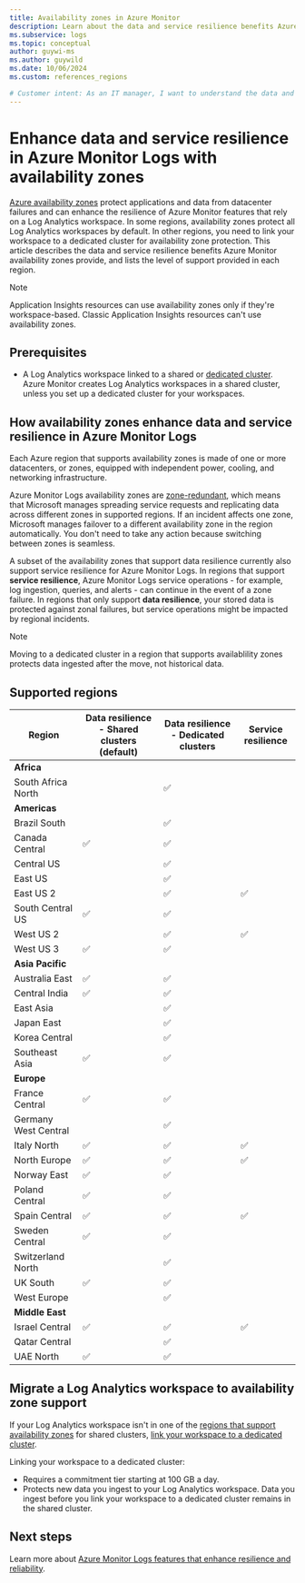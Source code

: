 ```yaml
---
title: Availability zones in Azure Monitor
description: Learn about the data and service resilience benefits Azure Monitor availability zones provide to protect against datacenter failure. 
ms.subservice: logs
ms.topic: conceptual
author: guywi-ms
ms.author: guywild
ms.date: 10/06/2024
ms.custom: references_regions

# Customer intent: As an IT manager, I want to understand the data and service resilience benefits Azure Monitor availability zones provide to ensure my data and services are sufficiently protected in the event of datacenter failure.
---
```

# Enhance data and service resilience in Azure Monitor Logs with availability zones

[Azure availability zones](/azure/reliability/availability-zones-overview) protect applications and data from datacenter failures and can enhance the resilience of Azure Monitor features that rely on a Log Analytics workspace. In some regions, availability zones protect all Log Analytics workspaces by default. In other regions, you need to link your workspace to a dedicated cluster for availability zone protection. This article describes the data and service resilience benefits Azure Monitor availability zones provide, and lists the level of support provided in each region.

> [!NOTE]
> Application Insights resources can use availability zones only if they're workspace-based. Classic Application Insights resources can't use availability zones.

## Prerequisites

- A Log Analytics workspace linked to a shared or [dedicated cluster](logs-dedicated-clusters.md). Azure Monitor creates Log Analytics workspaces in a shared cluster, unless you set up a dedicated cluster for your workspaces.

## How availability zones enhance data and service resilience in Azure Monitor Logs

Each Azure region that supports availability zones is made of one or more datacenters, or zones, equipped with independent power, cooling, and networking infrastructure. 

Azure Monitor Logs availability zones are [zone-redundant](/azure/reliability/availability-zones-overview#zonal-and-zone-redundant-services), which means that Microsoft manages spreading service requests and replicating data across different zones in supported regions. If an incident affects one zone, Microsoft manages failover to a different availability zone in the region automatically. You don't need to take any action because switching between zones is seamless. 

A subset of the availability zones that support data resilience currently also support service resilience for Azure Monitor Logs. In regions that support **service resilience**, Azure Monitor Logs service operations - for example, log ingestion, queries, and alerts - can continue in the event of a zone failure. In regions that only support **data resilience**, your stored data is protected against zonal failures, but service operations might be impacted by regional incidents.

> [!NOTE]
> Moving to a dedicated cluster in a region that supports availablility zones protects data ingested after the move, not historical data.
    
## Supported regions

|	Region	|	Data resilience - Shared clusters (default)	|	Data resilience - Dedicated clusters	|	Service resilience	|
|	---	|	---	|	---	|	---	|
|	**Africa**	|		|		|		|
|	South Africa North	|		|	:white_check_mark:	|		|
|	**Americas**	|		|		|		|
|	Brazil South	|		|	:white_check_mark:	|		|
|	Canada Central	|	:white_check_mark:	|	:white_check_mark:	|		|
|	Central US	|		|	:white_check_mark:	|		|
|	East US	|		|	:white_check_mark:	|		|
|	East US 2	|		|	:white_check_mark:	|	:white_check_mark:	|
|	South Central US	|	:white_check_mark:	|	:white_check_mark:	|		|
|	West US 2	|		|	:white_check_mark:	|	:white_check_mark:	|
|	West US 3	|	:white_check_mark:	|	:white_check_mark:	|		|
|	**Asia Pacific**	|		|		|		|
|	Australia East	|	:white_check_mark:	|	:white_check_mark:	|		|
|	Central India	|	:white_check_mark:	|	:white_check_mark:	|		|
|	East Asia	|		|	:white_check_mark:	|		|
|	Japan East	|		|	:white_check_mark:	|		|
|	Korea Central	|		|	:white_check_mark:	|		|
|	Southeast Asia	|	:white_check_mark:	|	:white_check_mark:	|		|
|	**Europe**	|		|		|		|
|	France Central	|	:white_check_mark:	|	:white_check_mark:	|		|
|	Germany West Central	|		|	:white_check_mark:	|		|
|	Italy North	|	:white_check_mark:	|	:white_check_mark:	|	:white_check_mark:	|
|	North Europe	|	:white_check_mark:	|	:white_check_mark:	|	:white_check_mark:	|
|	Norway East	|	:white_check_mark:	|	:white_check_mark:	|		|
|	Poland Central	|	:white_check_mark:	|	:white_check_mark:	|		|
|	Spain Central	|	:white_check_mark:	|	:white_check_mark:	|	:white_check_mark:	|
|	Sweden Central	|	:white_check_mark:	|	:white_check_mark:	|		|
|	Switzerland North	|		|	:white_check_mark:	|		|
|	UK South	|	:white_check_mark:	|	:white_check_mark:	|		|
|	West Europe	|		|	:white_check_mark:	|		|
|	**Middle East**	|		|		|		|
|	Israel Central	|	:white_check_mark:	|	:white_check_mark:	|	:white_check_mark:	|
|	Qatar Central	|		|	:white_check_mark:	|		|
|	UAE North	|	:white_check_mark:	|	:white_check_mark:	|		|


## Migrate a Log Analytics workspace to availability zone support

If your Log Analytics workspace isn't in one of the [regions that support availability zones](#supported-regions) for shared clusters, [link your workspace to a dedicated cluster](logs-dedicated-clusters.md). 

Linking your workspace to a dedicated cluster:

- Requires a commitment tier starting at 100 GB a day.
- Protects new data you ingest to your Log Analytics workspace. Data you ingest before you link your workspace to a dedicated cluster remains in the shared cluster.

## Next steps

Learn more about [Azure Monitor Logs features that enhance resilience and reliability](../best-practices-logs.md#reliability).

